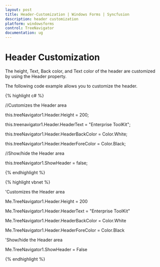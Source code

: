 ```yaml
---
layout: post
title: Header-Customization | Windows Forms | Syncfusion
description: header customization
platform: windowsforms
control: TreeNavigator 
documentation: ug
---
```


# Header Customization

The height, Text, Back color, and Text color of the header are customized by using the Header property.

The following code example allows you to customize the header.

{% highlight c# %}

//Customizes the Header area

this.treeNavigator1.Header.Height = 200;

this.treenavigator1.Header.HeaderText = "Enterprise ToolKit";

this.treeNavigator1.Header.HeaderBackColor = Color.White;

this.treeNavigator1.Header.HeaderForeColor = Color.Black;



//Show/hide the Header area

this.treeNavigator1.ShowHeader = false;


{% endhighlight %}


{% highlight vbnet %}

'Customizes the Header area

Me.TreeNavigator1.Header.Height = 200

Me.TreeNavigator1.Header.HeaderText = "Enterprise ToolKit"

Me.TreeNavigator1.Header.HeaderBackColor = Color.White

Me.TreeNavigator1.Header.HeaderForeColor = Color.Black



'Show/hide the Header area

Me.TreeNavigator1.ShowHeader = False

{% endhighlight %}